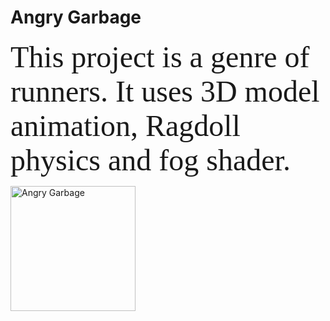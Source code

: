 # Angry Garbage
 
<p><font size="7" face="verdana">This project is a genre of runners. It uses 3D model animation, Ragdoll physics and fog shader.</p></font>
<img src="https://github.com/uvazaemiy/uvazaemiy/blob/main/HC7.gif" width="200" alt="Angry Garbage">